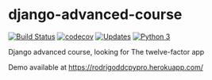 # django-advanced-course
[![Build Status](https://travis-ci.org/rodrigoddc/django-advanced-course.svg?branch=master)](https://travis-ci.org/rodrigoddc/django-advanced-course)
[![codecov](https://codecov.io/gh/rodrigoddc/django-advanced-course/branch/master/graph/badge.svg)](https://codecov.io/gh/rodrigoddc/django-advanced-course)
[![Updates](https://pyup.io/repos/github/rodrigoddc/django-advanced-course/shield.svg)](https://pyup.io/repos/github/rodrigoddc/django-advanced-course/)
[![Python 3](https://pyup.io/repos/github/rodrigoddc/django-advanced-course/python-3-shield.svg)](https://pyup.io/repos/github/rodrigoddc/django-advanced-course/)

Django advanced course, looking for The twelve-factor app

Demo available at https://rodrigoddcpypro.herokuapp.com/
